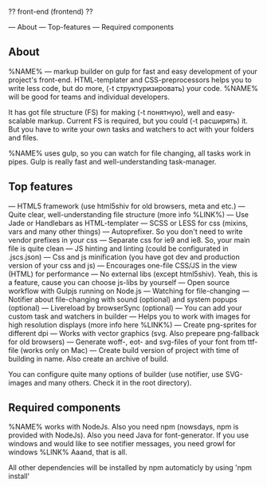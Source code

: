 ??
front-end (frontend)
??

— About
— Top-features
— Required components




About
-----

%NAME% — markup builder on gulp for fast and easy development of your project's front-end. HTML-templater and CSS-preprocessors helps you to write less code, but do more, (-t структуризировать) your code. %NAME% will be good for teams and individual developers.

It has got file structure (FS) for making (-t понятную), well and easy-scalable markup. Current FS is required, but you could (-t расширять) it. But you have to write your own tasks and watchers to act with your folders and files.

%NAME% uses gulp, so you can watch for file changing, all tasks work in pipes. Gulp is really fast and well-understanding task-manager.


Top features
------------

— HTML5 framework (use html5shiv for old browsers, meta and etc.)
— Quite clear, well-understanding file structure (more info %LINK%)
— Use Jade or Handlebars as HTML-templater
— SCSS or LESS for css (mixins, vars and many other things)
— Autoprefixer. So you don't need to write vendor prefixes in your css
— Separate css for ie9 and ie8. So, your main file is quite clean
— JS hinting and linting (could be configurated in .jscs.json)
— Css and js minification (you have got dev and production version of your css and js)
— Encourages one-file CSS/JS in the view (HTML) for performance
— No external libs (except html5shiv). Yeah, this is a feature, cause you can choose js-libs by yourself
— Open source workflow with Gulpjs running on Node.js
— Watching for file-changing
— Notifier about file-changing with sound (optional) and system popups (optional)
— Livereload by browserSync (optional)
— You can add your custom task and watchers in builder
— Helps you to work with images for high resolution displays (more info here %LINK%)
— Create png-sprites for different dpi
— Works with vector graphics (svg. Also prepeare png-fallback for old browsers)
— Generate woff-, eot- and svg-files of your font from ttf-file (works only on Mac)
— Create build version of project with time of building in name. Also create an archive of build.

You can configure quite many options of builder (use notifier, use SVG-images and many others. Check it in the root directory).


Required components
-------------------

%NAME% works with NodeJs. Also you need npm (nowsdays, npm is provided with NodeJs).
Also you need Java for font-generator.
If you use windows and would like to see notifier messages, you need growl for windows %LINK%
Aaand, that is all.

All other dependencies will be installed by npm automaticly by using 'npm install'